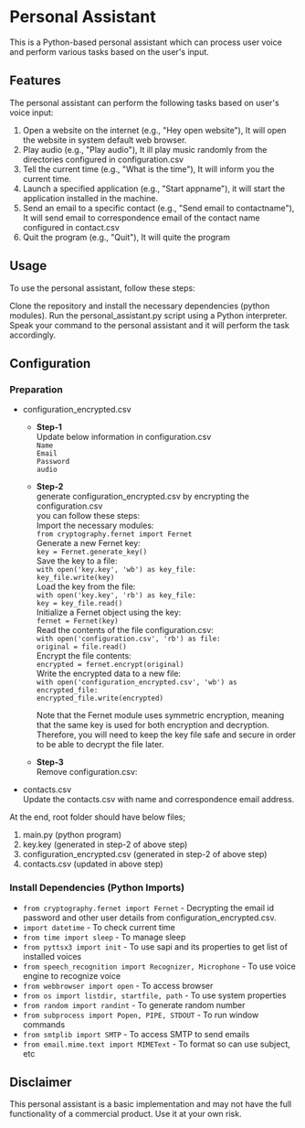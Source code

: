 # Personal Assistant
This is a Python-based personal assistant which can process user voice and perform various tasks based on the user's input.

## Features
The personal assistant can perform the following tasks based on user's voice input:

1. Open a website on the internet (e.g., "Hey open website"), It will open the website in system default web browser.
2. Play audio (e.g., "Play audio"), It ill play music randomly from the directories configured in configuration.csv
3. Tell the current time (e.g., "What is the time"), It will inform you the current time.
4. Launch a specified application (e.g., "Start appname"), it will start the application installed in the machine.
5. Send an email to a specific contact (e.g., "Send email to contactname"), It will send email to correspondence email of the contact name configured in contact.csv
6. Quit the program (e.g., "Quit"), It will quite the program

## Usage
To use the personal assistant, follow these steps:

Clone the repository and install the necessary dependencies (python modules).
Run the personal_assistant.py script using a Python interpreter.
Speak your command to the personal assistant and it will perform the task accordingly.

## Configuration
### Preparation
- configuration_encrypted.csv <br>
  - **Step-1** <br>
    Update below information in configuration.csv <br>
    `Name` <br>
    `Email` <br>
    `Password` <br>
    `audio` <br>
  - **Step-2** <br>
generate configuration_encrypted.csv by encrypting the configuration.csv <br>
you can follow these steps: <br>
 Import the necessary modules: <br>
`from cryptography.fernet import Fernet` <br>
Generate a new Fernet key: <br>
`key = Fernet.generate_key()` <br>
Save the key to a file: <br>
`with open('key.key', 'wb') as key_file:` <br>
    `key_file.write(key)` <br>
Load the key from the file: <br>
`with open('key.key', 'rb') as key_file:` <br>
    `key = key_file.read()` <br>
Initialize a Fernet object using the key: <br>
`fernet = Fernet(key)` <br>
Read the contents of the file configuration.csv: <br>
`with open('configuration.csv', 'rb') as file:` <br>
    `original = file.read()` <br>
Encrypt the file contents: <br>
`encrypted = fernet.encrypt(original)` <br>
Write the encrypted data to a new file: <br>
`with open('configuration_encrypted.csv', 'wb') as encrypted_file:` <br>
    `encrypted_file.write(encrypted)` <br>
    
    Note that the Fernet module uses symmetric encryption, meaning that the same key is used for both encryption and decryption. Therefore, you will need to keep the key file safe and secure in order to be able to decrypt the file later. <br>
  - **Step-3** <br>
    Remove configuration.csv:
- contacts.csv <br>
Update the contacts.csv with name and correspondence email address.

At the end, root folder should have below files;
1. main.py (python program)
2. key.key (generated in step-2 of above step)
3. configuration_encrypted.csv (generated in step-2 of above step)
4. contacts.csv (updated in above step)

### Install Dependencies (Python Imports)
- `from cryptography.fernet import Fernet` - Decrypting the email id password and other user details from configuration_encrypted.csv.
- `import datetime` - To check current time
- `from time import sleep` - To manage sleep
- `from pyttsx3 import init` - To use sapi and its properties to get list of installed voices
- `from speech_recognition import Recognizer, Microphone` - To use voice engine to recognize voice
- `from webbrowser import open` - To access browser
- `from os import listdir, startfile, path` - To use system properties
- `from random import randint` - To generate random number
- `from subprocess import Popen, PIPE, STDOUT` - To run window commands
- `from smtplib import SMTP` - To access SMTP to send emails
- `from email.mime.text import MIMEText` - To format so can use subject, etc

## Disclaimer
This personal assistant is a basic implementation and may not have the full functionality of a commercial product. Use it at your own risk.
